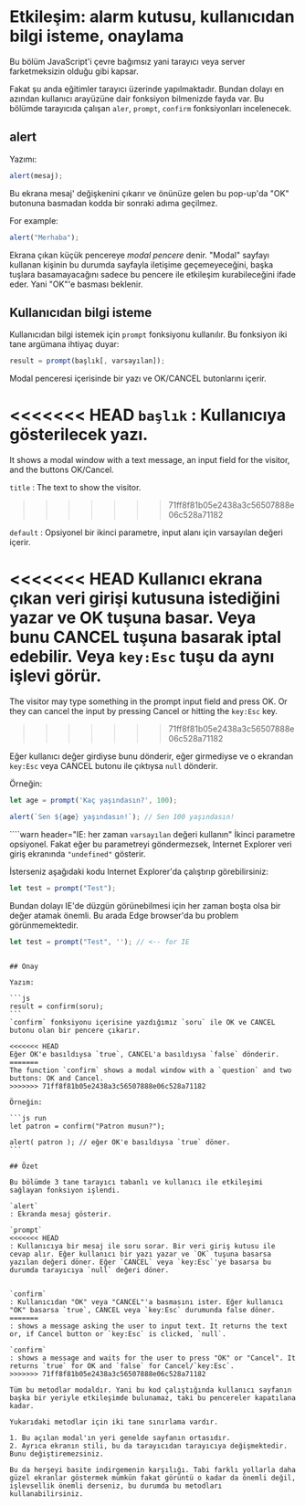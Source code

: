# Etkileşim: alarm kutusu, kullanıcıdan bilgi isteme, onaylama

Bu bölüm JavaScript'i çevre bağımsız yani tarayıcı veya server farketmeksizin olduğu gibi kapsar.

Fakat şu anda eğitimler tarayıcı üzerinde yapılmaktadır. Bundan dolayı en azından kullanıcı arayüzüne dair fonksiyon bilmenizde fayda var. Bu bölümde tarayıcıda çalışan `aler`, `prompt`, `confirm` fonksiyonları incelenecek.

## alert

Yazımı:

```js
alert(mesaj);
```
Bu ekrana mesaj' değişkenini çıkarır ve önünüze gelen bu pop-up'da "OK" butonuna basmadan kodda bir sonraki adıma geçilmez.

For example:

```js run
alert("Merhaba");
```
Ekrana çıkan küçük pencereye *modal pencere* denir. "Modal" sayfayı kullanan kişinin bu durumda sayfayla iletişime geçemeyeceğini, başka tuşlara basamayacağını sadece bu pencere ile etkileşim kurabileceğini ifade eder. Yani "OK"'e basması beklenir.

## Kullanıcıdan bilgi isteme

Kullanıcıdan bilgi istemek için `prompt` fonksiyonu kullanılır. Bu fonksiyon iki tane argümana ihtiyaç duyar:


```js no-beautify
result = prompt(başlık[, varsayılan]);
```
Modal penceresi içerisinde bir yazı ve OK/CANCEL butonlarını içerir.

<<<<<<< HEAD
`başlık`
: Kullanıcıya gösterilecek yazı.
=======
It shows a modal window with a text message, an input field for the visitor, and the buttons OK/Cancel.

`title`
: The text to show the visitor.
>>>>>>> 71ff8f81b05e2438a3c56507888e06c528a71182

`default`
: Opsiyonel bir ikinci parametre, input alanı için varsayılan değeri içerir.

<<<<<<< HEAD
Kullanıcı ekrana çıkan veri girişi kutusuna istediğini yazar ve OK tuşuna basar. Veya bunu CANCEL tuşuna basarak iptal edebilir. Veya `key:Esc` tuşu da aynı işlevi görür.
=======
The visitor may type something in the prompt input field and press OK. Or they can cancel the input by pressing Cancel or hitting the `key:Esc` key.
>>>>>>> 71ff8f81b05e2438a3c56507888e06c528a71182

Eğer kullanıcı değer girdiyse bunu dönderir, eğer girmediyse ve o ekrandan `key:Esc` veya CANCEL butonu ile çıktıysa `null` dönderir.


Örneğin:

```js run
let age = prompt('Kaç yaşındasın?', 100);

alert(`Sen ${age} yaşındasın!`); // Sen 100 yaşındasın!
```

````warn header="IE: her zaman  `varsayılan` değeri kullanın"
İkinci parametre opsiyonel. Fakat eğer bu parametreyi göndermezsek, Internet Explorer veri giriş ekranında `"undefined"` gösterir.

İsterseniz aşağıdaki kodu Internet Explorer'da çalıştırıp görebilirsiniz:

```js run
let test = prompt("Test");
```
Bundan dolayı IE'de düzgün görünebilmesi için her zaman boşta olsa bir değer atamak önemli. Bu arada Edge browser'da bu problem görünmemektedir.

```js run
let test = prompt("Test", ''); // <-- for IE
```
````

## Onay

Yazım:

```js
result = confirm(soru);
```
`confirm` fonksiyonu içerisine yazdığımız `soru` ile OK ve CANCEL butonu olan bir pencere çıkarır.

<<<<<<< HEAD
Eğer OK'e basıldıysa `true`, CANCEL'a basıldıysa `false` dönderir.
=======
The function `confirm` shows a modal window with a `question` and two buttons: OK and Cancel.
>>>>>>> 71ff8f81b05e2438a3c56507888e06c528a71182

Örneğin:

```js run
let patron = confirm("Patron musun?");

alert( patron ); // eğer OK'e basıldıysa `true` döner.
```

## Özet

Bu bölümde 3 tane tarayıcı tabanlı ve kullanıcı ile etkileşimi sağlayan fonksiyon işlendi.

`alert`
: Ekranda mesaj gösterir.

`prompt`
<<<<<<< HEAD
: Kullanıcıya bir mesaj ile soru sorar. Bir veri giriş kutusu ile cevap alır. Eğer kullanıcı bir yazı yazar ve `OK` tuşuna basarsa yazılan değeri döner. Eğer `CANCEL` veya `key:Esc`'ye basarsa bu durumda tarayıcıya `null` değeri döner.


`confirm`
: Kullanıcıdan "OK" veya "CANCEL"'a basmasını ister. Eğer kullanıcı "OK" basarsa `true`, CANCEL veya `key:Esc` durumunda false döner.
=======
: shows a message asking the user to input text. It returns the text or, if Cancel button or `key:Esc` is clicked, `null`.

`confirm`
: shows a message and waits for the user to press "OK" or "Cancel". It returns `true` for OK and `false` for Cancel/`key:Esc`.
>>>>>>> 71ff8f81b05e2438a3c56507888e06c528a71182

Tüm bu metodlar modaldır. Yani bu kod çalıştığında kullanıcı sayfanın başka bir yeriyle etkileşimde bulunamaz, taki bu pencereler kapatılana kadar.

Yukarıdaki metodlar için iki tane sınırlama vardır.

1. Bu açılan modal'ın yeri genelde sayfanın ortasıdır.
2. Ayrıca ekranın stili, bu da tarayıcıdan tarayıcıya değişmektedir. Bunu değiştiremezsiniz.

Bu da herşeyi basite indirgemenin karşılığı. Tabi farklı yollarla daha güzel ekranlar göstermek mümkün fakat görüntü o kadar da önemli değil, işlevsellik önemli derseniz, bu durumda bu metodları kullanabilirsiniz.